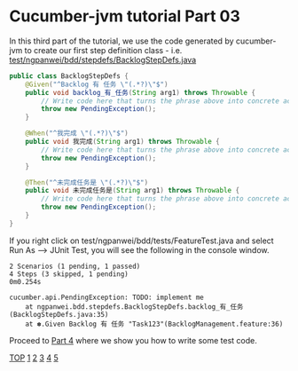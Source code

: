 Cucumber-jvm tutorial Part 03
=============================

In this third part of the tutorial, we use the code generated by cucumber-jvm 
to create our first step definition class - i.e. [test/ngpanwei/bdd/stepdefs/BacklogStepDefs.java](test/ngpanwei/bdd/stepdefs/BacklogStepDefs.java)
```java
public class BacklogStepDefs {
	@Given("^Backlog 有 任务 \"(.*?)\"$")
	public void backlog_有_任务(String arg1) throws Throwable {
	    // Write code here that turns the phrase above into concrete actions
	    throw new PendingException();
	}

	@When("^我完成 \"(.*?)\"$")
	public void 我完成(String arg1) throws Throwable {
	    // Write code here that turns the phrase above into concrete actions
	    throw new PendingException();
	}

	@Then("^未完成任务是 \"(.*?)\"$")
	public void 未完成任务是(String arg1) throws Throwable {
	    // Write code here that turns the phrase above into concrete actions
	    throw new PendingException();
	}
}
````
If you right click on test/ngpanwei/bdd/tests/FeatureTest.java
and select Run As --> JUnit Test, you will see the following in the console window.
````
2 Scenarios (1 pending, 1 passed)
4 Steps (3 skipped, 1 pending)
0m0.254s

cucumber.api.PendingException: TODO: implement me
	at ngpanwei.bdd.stepdefs.BacklogStepDefs.backlog_有_任务(BacklogStepDefs.java:35)
	at ✽.Given Backlog 有 任务 "Task123"(BacklogManagement.feature:36)
````	
Proceed to [Part 4](https://github.com/ngpanwei/cucumber-jvm-tutorial/blob/master/bdd-part-04-test-code)
where we show you how to write some test code.

[TOP](https://github.com/ngpanwei/cucumber-jvm-tutorial/blob/master/README.md)
[1](https://github.com/ngpanwei/cucumber-jvm-tutorial/blob/master/bdd-part-01-skeleton/README.md)
[2](https://github.com/ngpanwei/cucumber-jvm-tutorial/blob/master/bdd-part-02-features/README.md)
[3](https://github.com/ngpanwei/cucumber-jvm-tutorial/blob/master/bdd-part-03-test-skeleton/README.md)
[4](https://github.com/ngpanwei/cucumber-jvm-tutorial/blob/master/bdd-part-04-test-code/README.md)
[5](https://github.com/ngpanwei/cucumber-jvm-tutorial/blob/master/bdd-part-05-elaborate/README.md)

